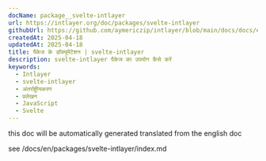 ```yaml
---
docName: package__svelte-intlayer
url: https://intlayer.org/doc/packages/svelte-intlayer
githubUrl: https://github.com/aymericzip/intlayer/blob/main/docs/docs/en/packages/svelte-intlayer/index.md
createdAt: 2025-04-18
updatedAt: 2025-04-18
title: पैकेज के डॉक्यूमेंटेशन | svelte-intlayer
description: svelte-intlayer पैकेज का उपयोग कैसे करें
keywords:
  - Intlayer
  - svelte-intlayer
  - अंतर्राष्ट्रीयकरण
  - प्रलेखन
  - JavaScript
  - Svelte
---
```


this doc will be automatically generated translated from the english doc

see /docs/en/packages/svelte-intlayer/index.md
